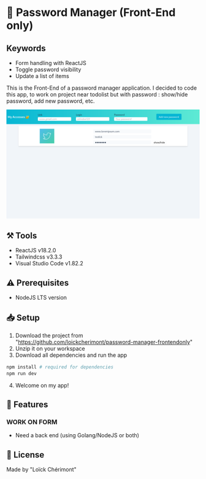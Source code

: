 <!-- 
    MAIN TITLE
    ModelReadme : Replace with project name
    Language : Replace with main language for the project

    Ex: Todo_ReactJS 
-->
# :closed_lock_with_key: Password Manager (Front-End only)

## Keywords
<!-- Section telling about the notions on which we worked
- Form 
- Toggle menu
- States
- ...
 -->
- Form handling with ReactJS
- Toggle password visibility
- Update a list of items

<!-- 
    INTRODUCTION
    Short summary explaining the reasons of the project and tell about worked concepts

    Ex: This is a Front-End project made with HTML, CSS for design and JavaScript to work on client-side validation (Constraint API)
-->

This is the Front-End of a password manager application.
I decided to code this app, to work on project near todolist but with password : show/hide password, add new password, etc. 


<!-- To Do : Add a main page screenshot -->
![PasswordManager_MainView](./github/img/PasswordManager_MainView.png)

<!-- **************************************************************  -->


<!-- 
    TOOLS
    Short list of used tools with their versions

    Ex: 
    - Go v1.18
    - MySQL v8.0.29
    - Bootstrap v5.2.0-beta1
-->
## :hammer_and_pick: Tools
- ReactJS v18.2.0
- Tailwindcss v3.3.3
- Visual Studio Code v1.82.2

<!-- **************************************************************  -->


<!-- 
    PREREQUISITES
    Tell about the required options, softwares, knowledges to possess 
    to run correctly the project 

    Ex: Setup username and password for database in database.go
-->

## :warning: Prerequisites
- NodeJS LTS version

<!-- **************************************************************  -->


<!-- 
    SETUP
    Explain using command lines, the steps to follow to setup the project
    At the end show, the expected result with a image   

    Ex: 
    1. Download the whole project `Travel` on your system
    2. Open your terminal in `Travel`
    ```
    cd Travel
    ```
    3. In `Travel` directory, run:
    ```
    go run github.com/loickcherimont/Travel/main
    ```
    4. If there is no error. Go on your favorite browser and use this line in your URL address bar
    ```
    http://localhost:8080/travel
    ```
    5. Here you are! Welcome in the main page of the Web application

    ![Main page of the application](assets/images/readme_images/mainpage.png)
-->

## :inbox_tray: Setup
1. Download the project from "https://github.com/loickcherimont/password-manager-frontendonly"
2. Unzip it on your workspace
3. Download all dependencies and run the app

```bash
npm install # required for dependencies
npm run dev
```

4. Welcome on my app! 

<!-- **************************************************************  -->

<!-- 
    FEATURES
    List of the main new features, fixes to bring on the project

    Ex:
    - Setup Night/Day mode
    - Add animation when music is playing
-->

## :rocket: Features
### WORK ON FORM
- Need a back end (using Golang/NodeJS or both)

<!-- **************************************************************  -->


 <!-- 
    LICENSE
    Write Developer name with used license

    Ex: Made by Loïck Chérimont
        Under MIT License 
 -->

## :key: License
Made by "Loïck Chérimont"

